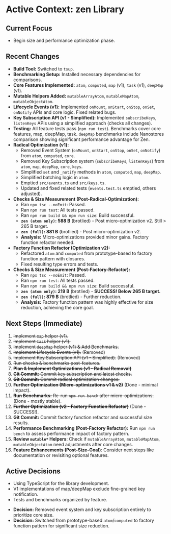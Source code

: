 # Active Context: zen Library

## Current Focus
- Begin size and performance optimization phase.

## Recent Changes
- **Build Tool:** Switched to `tsup`.
- **Benchmarking Setup:** Installed necessary dependencies for comparisons.
- **Core Features Implemented:** `atom`, `computed`, `map` (v1), `task` (v1), `deepMap` (v1).
- **Mutable Helpers Added:** `mutableArrayAtom`, `mutableMapAtom`, `mutableObjectAtom`.
- **Lifecycle Events (v1):** Implemented `onMount`, `onStart`, `onStop`, `onSet`, `onNotify` APIs and core logic. Fixed related bugs.
- **Key Subscription API (v1 - Simplified):** Implemented `subscribeKeys`, `listenKeys` APIs using a simplified approach (checks all changes).
- **Testing:** All feature tests pass (`npm run test`). Benchmarks cover core features, map, deepMap, task. `deepMap` benchmarks include Nanostores comparison showing significant performance advantage for Zen.
- **Radical Optimization (v1):**
    - Removed Event System (`onMount`, `onStart`, `onStop`, `onSet`, `onNotify`) from `atom`, `computed`, `core`.
    - Removed Key Subscription system (`subscribeKeys`, `listenKeys`) from `atom`, `map`, `deepMap`, `core`, `keys`.
    - Simplified `set` and `_notify` methods in `atom`, `computed`, `map`, `deepMap`.
    - Simplified batching logic in `atom`.
    - Emptied `src/events.ts` and `src/keys.ts`.
    - Updated and fixed related tests (`events.test.ts` emptied, others adjusted).
- **Checks & Size Measurement (Post-Radical-Optimization):**
    - Ran `npx tsc --noEmit`: Passed.
    - Ran `npm run test`: All tests passed.
    - Ran `npm run build && npm run size`: Build successful.
    - **`zen (atom only)`: 588 B** (brotlied) - Post micro-optimization v2. Still > 265 B target.
    - **`zen (full)`: 881 B** (brotlied) - Post micro-optimization v2.
    - **Analysis:** Micro-optimizations provided minor gains. Factory function refactor needed.
- **Factory Function Refactor (Optimization v2):**
    - Refactored `atom` and `computed` from prototype-based to factory function pattern with closures.
    - Fixed resulting type errors and tests.
- **Checks & Size Measurement (Post-Factory-Refactor):**
    - Ran `npx tsc --noEmit`: Passed.
    - Ran `npm run test`: All tests passed.
    - Ran `npm run build && npm run size`: Build successful.
    - **`zen (atom only)`: 219 B** (brotlied) - **SUCCESS! Below 265 B target.**
    - **`zen (full)`: 879 B** (brotlied) - Further reduction.
    - **Analysis:** Factory function pattern was highly effective for size reduction, achieving the core goal.

## Next Steps (Immediate)
1.  ~~Implement `map` helper (v1).~~
2.  ~~Implement `task` helper (v1).~~
3.  ~~Implement `deepMap` helper (v1) & Add Benchmarks.~~
4.  ~~Implement Lifecycle Events (v1).~~ (Removed)
5.  ~~Implement Key Subscription API (v1 - Simplified).~~ (Removed)
6.  ~~Run checks & benchmarks post-features.~~
7.  ~~**Plan & Implement Optimizations (v1 - Radical Removal)**~~
8.  ~~**Git Commit:** Commit key subscription and latest checks.~~
9.  ~~**Git Commit:** Commit radical optimization changes.~~
10. ~~**Further Optimization (Micro-optimizations v1 & v2)**~~ (Done - minimal impact).
11. ~~**Run Benchmarks:** Re-run `npm run bench` after micro-optimizations.~~ (Done - mostly stable).
12. ~~**Further Optimization (v2 - Factory Function Refactor)**~~ (Done - SUCCESS!).
13. **Git Commit:** Commit factory function refactor and successful size results.
14. **Performance Benchmarking (Post-Factory Refactor):** Run `npm run bench` to assess performance impact of factory pattern.
15. **Review `mutable*` Helpers**: Check if `mutableArrayAtom`, `mutableMapAtom`, `mutableObjectAtom` need adjustments after core changes.
16. **Feature Enhancements (Post-Size-Goal)**: Consider next steps like documentation or revisiting optional features.

## Active Decisions
- Using TypeScript for the library development.
- V1 implementations of map/deepMap exclude fine-grained key notification.
- Tests and benchmarks organized by feature.
+ **Decision:** Removed event system and key subscription entirely to prioritize core size.
+ **Decision:** Switched from prototype-based `atom`/`computed` to factory function pattern for significant size reduction.
